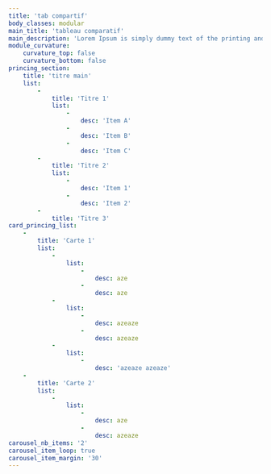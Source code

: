 ```yaml
---
title: 'tab compartif'
body_classes: modular
main_title: 'tableau comparatif'
main_description: 'Lorem Ipsum is simply dummy text of the printing and typesetting industry. Lorem Ipsum has been the industry''s standard dummy text ever since the 1500s, when an unknown printer took a galley of type and scrambled it to make a type specimen book. It has survived not only five centuries, but also the leap into electronic typesetting, remaining essentially unchanged. It was popularised in the 1960s with the release of Letraset sheets containing Lorem Ipsum passages, and more recently with desktop publishing software like Aldus PageMaker including versions of Lorem Ipsum.'
module_curvature:
    curvature_top: false
    curvature_bottom: false
princing_section:
    title: 'titre main'
    list:
        -
            title: 'Titre 1'
            list:
                -
                    desc: 'Item A'
                -
                    desc: 'Item B'
                -
                    desc: 'Item C'
        -
            title: 'Titre 2'
            list:
                -
                    desc: 'Item 1'
                -
                    desc: 'Item 2'
        -
            title: 'Titre 3'
card_princing_list:
    -
        title: 'Carte 1'
        list:
            -
                list:
                    -
                        desc: aze
                    -
                        desc: aze
            -
                list:
                    -
                        desc: azeaze
                    -
                        desc: azeaze
            -
                list:
                    -
                        desc: 'azeaze azeaze'
    -
        title: 'Carte 2'
        list:
            -
                list:
                    -
                        desc: aze
                    -
                        desc: azeaze
carousel_nb_items: '2'
carousel_item_loop: true
carousel_item_margin: '30'
---
```


